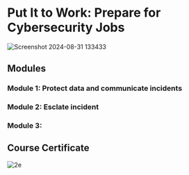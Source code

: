 # Put It to Work: Prepare for Cybersecurity Jobs

![Screenshot 2024-08-31 133433](https://github.com/user-attachments/assets/6161cebf-6c83-4e67-bb94-384b32f8dfa1)


## Modules
### Module 1: Protect data and communicate incidents 

### Module 2: Esclate incident 

### Module 3: 


## Course Certificate
![2e](https://github.com/user-attachments/assets/af04d320-0fd6-4188-b2ea-1d404cf378b5)
